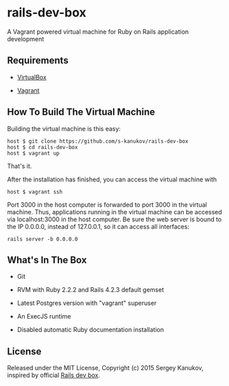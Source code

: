 # rails-dev-box
A Vagrant powered virtual machine for Ruby on Rails application development

## Requirements

* [VirtualBox](https://www.virtualbox.org)

* [Vagrant](http://vagrantup.com)

## How To Build The Virtual Machine

Building the virtual machine is this easy:

    host $ git clone https://github.com/s-kanukov/rails-dev-box
    host $ cd rails-dev-box
    host $ vagrant up

That's it.

After the installation has finished, you can access the virtual machine with

    host $ vagrant ssh

Port 3000 in the host computer is forwarded to port 3000 in the virtual machine. Thus, applications running in the virtual machine can be accessed via localhost:3000 in the host computer. Be sure the web server is bound to the IP 0.0.0.0, instead of 127.0.0.1, so it can access all interfaces:

    rails server -b 0.0.0.0

## What's In The Box

* Git

* RVM with Ruby 2.2.2 and Rails 4.2.3 default gemset

* Latest Postgres version with "vagrant" superuser

* An ExecJS runtime

* Disabled automatic Ruby documentation installation 

## License

Released under the MIT License, Copyright (c) 2015 Sergey Kanukov, inspired by official [Rails dev box](https://github.com/rails/rails-dev-box).

